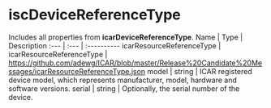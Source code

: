 # iscDeviceReferenceType
Includes all properties from **icarDeviceReferenceType**.
Name | Type | Description
:--- | :--- | :----------
icarResourceReferenceType | icarResourceReferenceType | https://github.com/adewg/ICAR/blob/master/Release%20Candidate%20Messages/icarResourceReferenceType.json
model | string | ICAR registered device model, which represents manufacturer, model, hardware and software versions.
serial | string | Optionally, the serial number of the device.
